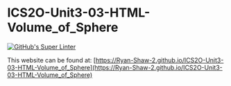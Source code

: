 # ICS2O-Unit3-03-HTML-Volume_of_Sphere
[![GitHub's Super Linter](https://github.com/Ryan-Shaw-2/ICS2O-Unit3-03-HTML-Volume_of_Sphere/workflows/GitHub's%20Super%20Linter/badge.svg)](https://github.com/Ryan-Shaw-2/ICS2O-Unit3-03-HTML-Volume_of_Sphere/actions)

This website can be found at: [https://Ryan-Shaw-2.github.io/ICS2O-Unit3-03-HTML-Volume_of_Sphere](https://Ryan-Shaw-2.github.io/ICS2O-Unit3-03-HTML-Volume_of_Sphere)